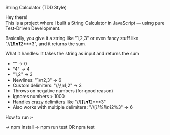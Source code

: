 String Calculator (TDD Style)

Hey there!  
This is a project where I built a String Calculator in JavaScript — using pure Test-Driven Development.

Basically, you give it a string like "1,2,3" or even fancy stuff like "//[***]\n1***2***3", and it returns the sum.

 What it handles: It takes the string as input and returns the sum 

- "" → 0  
- "4" → 4  
- "1,2" → 3  
- Newlines: "1\n2,3" → 6  
- Custom delimiters: "//;\n1;2" → 3  
- Throws on negative numbers (for good reason)  
- Ignores numbers > 1000  
- Handles crazy delimiters like "//[***]\n1***2***3"  
- Also works with multiple delimiters: "//[*][%]\n1*2%3" → 6  

 How to run :-

-> npm install 
-> npm run test OR npm test
